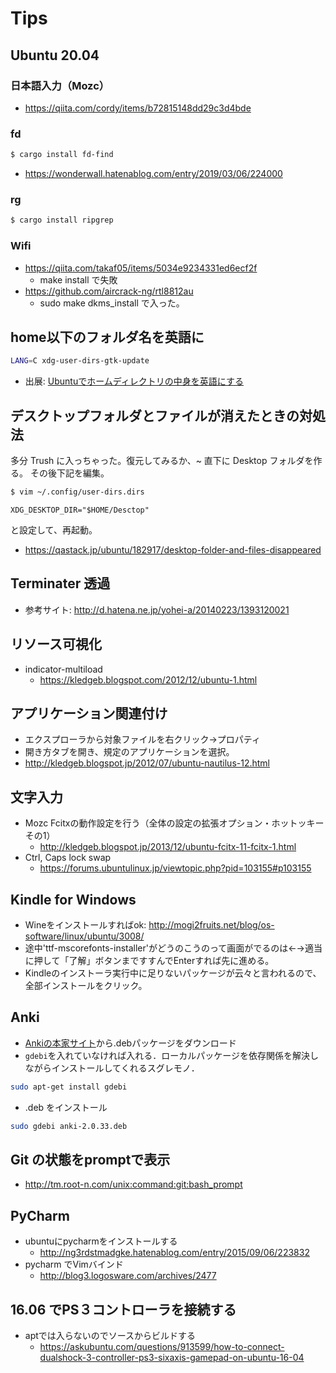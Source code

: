 # Tips
## Ubuntu 20.04
### 日本語入力（Mozc）
- https://qiita.com/cordy/items/b72815148dd29c3d4bde

### fd
```bash
$ cargo install fd-find
```

- https://wonderwall.hatenablog.com/entry/2019/03/06/224000

### rg
```bash
$ cargo install ripgrep
```

### Wifi
- https://qiita.com/takaf05/items/5034e9234331ed6ecf2f
  - make install で失敗
- https://github.com/aircrack-ng/rtl8812au
  - sudo make dkms_install で入った。
  
## home以下のフォルダ名を英語に
```bash
LANG=C xdg-user-dirs-gtk-update
```
- 出展: [Ubuntuでホームディレクトリの中身を英語にする](https://qiita.com/taiko19xx/items/d1a001bfc25245b91354)

## デスクトップフォルダとファイルが消えたときの対処法
多分 Trush に入っちゃった。復元してみるか、~ 直下に Desktop フォルダを作る。
その後下記を編集。

```bash
$ vim ~/.config/user-dirs.dirs
```

```
XDG_DESKTOP_DIR="$HOME/Desctop"
```

と設定して、再起動。

- https://qastack.jp/ubuntu/182917/desktop-folder-and-files-disappeared

## Terminater 透過
- 参考サイト: http://d.hatena.ne.jp/yohei-a/20140223/1393120021
 
## リソース可視化
- indicator-multiload
  - https://kledgeb.blogspot.com/2012/12/ubuntu-1.html
 
## アプリケーション関連付け
- エクスプローラから対象ファイルを右クリック→プロパティ
- 開き方タブを開き、規定のアプリケーションを選択。
- http://kledgeb.blogspot.jp/2012/07/ubuntu-nautilus-12.html

## 文字入力
- Mozc Fcitxの動作設定を行う（全体の設定の拡張オプション・ホットッキー その1）
  - http://kledgeb.blogspot.jp/2013/12/ubuntu-fcitx-11-fcitx-1.html
- Ctrl, Caps lock swap
  - https://forums.ubuntulinux.jp/viewtopic.php?pid=103155#p103155

## Kindle for Windows
 - Wineをインストールすればok: http://mogi2fruits.net/blog/os-software/linux/ubuntu/3008/
 - 途中'ttf-mscorefonts-installer'がどうのこうのって画面がでるのは←→適当に押して「了解」ボタンまですすんでEnterすれば先に進める。
 - Kindleのインストーラ実行中に足りないパッケージが云々と言われるので、全部インストールをクリック。

## Anki
 - [Ankiの本家サイト](http://ankisrs.net/)から.debパッケージをダウンロード
 - `gdebi`を入れていなければ入れる．ローカルパッケージを依存関係を解決しながらインストールしてくれるスグレモノ．
```bash
sudo apt-get install gdebi
```
 - .deb をインストール
```bash
sudo gdebi anki-2.0.33.deb
```

## Git の状態をpromptで表示
 - http://tm.root-n.com/unix:command:git:bash_prompt

## PyCharm
 - ubuntuにpycharmをインストールする
   - http://ng3rdstmadgke.hatenablog.com/entry/2015/09/06/223832
 - pycharm でVimバインド
   - http://blog3.logosware.com/archives/2477

## 16.06 でPS３コントローラを接続する
 - aptでは入らないのでソースからビルドする
   * https://askubuntu.com/questions/913599/how-to-connect-dualshock-3-controller-ps3-sixaxis-gamepad-on-ubuntu-16-04
